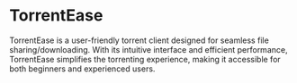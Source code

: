 # TorrentEase
TorrentEase is a user-friendly torrent client designed for seamless file sharing/downloading. With its intuitive interface and efficient performance, TorrentEase simplifies the torrenting experience, making it accessible for both beginners and experienced users. 
